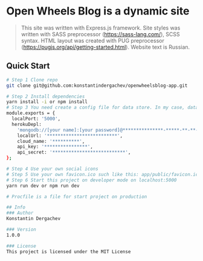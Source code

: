 # Open Wheels Blog is a dynamic site
> This site was written with Express.js framework.
> Site styles was written with SASS preprocessor (https://sass-lang.com/), SCSS syntax.
> HTML layout was created with PUG preprocessor (https://pugjs.org/api/getting-started.html).
> Website text is Russian.

## Quick Start

```bash
# Step 1 Clone repo
git clone git@github.com:konstantindergachev/openwheelsblog-app.git

# Step 2 Install dependencies
yarn install -i or npm install
# Step 3 You need create a config file for data store. In my case, data stored in MongoDB Atlas and project hosting in Heroku. Images hosted in Cloudinary (https://cloudinary.com/). In my application config file (config_dev.js) is app/server/config/config_dev.js directory:
module.exports = {
  localPort: '5000',
  herokuDepl:
    'mongodb://[your name]:[your password]@***************-*****-**-**-*****.mongodb.net:27017,***************-*****-**-**-*****.mongodb.net:27017,***************-*****-**-**-*****.mongodb.net:27017/*****?ssl=true&replicaSet=[name of cluster]-*****-*&**********=*****&***********=true',
    localUrl: '**************************',
    cloud_name: '**********',
    api_key: '****************',
    api_secret: '***************************',
};

# Step 4 Use your own social icons
# Step 5 Use your own favicon.ico such like this: app/public/favicon.ico and favicon directory such like this: app/public/img/favicon
# Step 6 Start this project on developer mode on localhost:5000
yarn run dev or npm run dev

# Procfile is a file for start project on production

## Info
### Author
Konstantin Dergachev

### Version
1.0.0

### License
This project is licensed under the MIT License